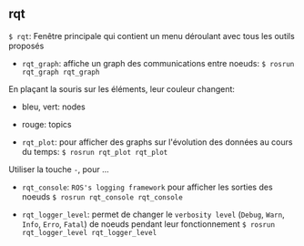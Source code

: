 ## rqt

`$ rqt`: Fenêtre principale qui contient un menu déroulant avec tous les outils proposés

- `rqt_graph`: affiche un graph des communications entre noeuds:
`$ rosrun rqt_graph rqt_graph`

En plaçant la souris sur les éléments, leur couleur changent:
- bleu, vert: nodes
- rouge: topics


- `rqt_plot`: pour afficher des graphs sur l'évolution des données au cours du temps:
`$ rosrun rqt_plot rqt_plot`

Utiliser la touche `-`, pour ...

- `rqt_console`: `ROS's logging framework` pour afficher les sorties des noeuds
`$ rosrun rqt_console rqt_console`

- `rqt_logger_level`: permet de changer le `verbosity level` (`Debug`, `Warn`, `Info`, `Erro`, `Fatal`) de noeuds pendant leur fonctionnement
`$ rosrun rqt_logger_level rqt_logger_level`
